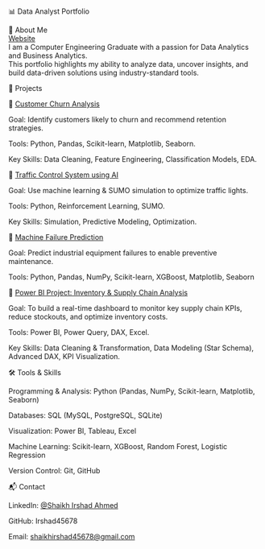 📊 Data Analyst Portfolio

👋 About Me  
[Website](https://irshad45678.github.io/IrshadPortfolioWebsite.github.io/)  
I am a Computer Engineering Graduate with a passion for Data Analytics and Business Analytics.  
This portfolio highlights my ability to analyze data, uncover insights, and build data-driven solutions using industry-standard tools.

🚀 Projects

🔹 [Customer Churn Analysis](https://github.com/Irshad45678/Portfolio-Projects/tree/main/Projects/Customer%20Churn%20Analysis)

Goal: Identify customers likely to churn and recommend retention strategies.

Tools: Python, Pandas, Scikit-learn, Matplotlib, Seaborn.

Key Skills: Data Cleaning, Feature Engineering, Classification Models, EDA.


🔹 [Traffic Control System using AI](https://www.linkedin.com/in/shaikh-irshad-ahmed-5b570b2a7/details/projects/)

Goal: Use machine learning & SUMO simulation to optimize traffic lights.

Tools: Python, Reinforcement Learning, SUMO.

Key Skills: Simulation, Predictive Modeling, Optimization.

🔹 [Machine Failure Prediction](https://www.linkedin.com/in/shaikh-irshad-ahmed-5b570b2a7/details/projects/)

Goal: Predict industrial equipment failures to enable preventive maintenance.

Tools: Python, Pandas, NumPy, Scikit-learn, XGBoost, Matplotlib, Seaborn

🔹 [Power BI Project: Inventory & Supply Chain Analysis](https://github.com/Irshad45678/Portfolio-Projects/tree/main/Projects/Inventory-Supply-Chain-Analysis)

Goal: To build a real-time dashboard to monitor key supply chain KPIs, reduce stockouts, and optimize inventory costs.

Tools: Power BI, Power Query, DAX, Excel.

Key Skills: Data Cleaning & Transformation, Data Modeling (Star Schema), Advanced DAX, KPI Visualization.

🛠️ Tools & Skills

Programming & Analysis: Python (Pandas, NumPy, Scikit-learn, Matplotlib, Seaborn)

Databases: SQL (MySQL, PostgreSQL, SQLite)

Visualization: Power BI, Tableau, Excel

Machine Learning: Scikit-learn, XGBoost, Random Forest, Logistic Regression

Version Control: Git, GitHub

📬 Contact

LinkedIn: [@Shaikh Irshad Ahmed](https://www.linkedin.com/in/shaikh-irshad-ahmed-5b570b2a7/)

GitHub: Irshad45678

Email: shaikhirshad45678@gmail.com
